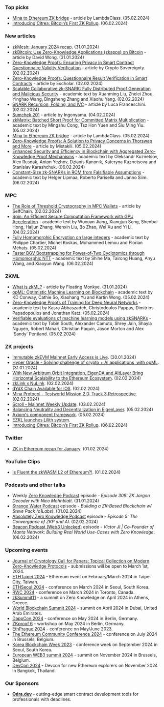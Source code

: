 ### Top picks
* [Mina to Ethereum ZK bridge](https://blog.lambdaclass.com/mina-to-ethereum-bridge/) - article by LambdaClass. (05.02.2024)
* [Introducing Citrea: Bitcoin’s First ZK Rollup](https://www.blog.citrea.xyz/introducing-citrea/). (06.02.2024)

### New articles 
* [zkMesh: January 2024 recap](https://zkmesh.substack.com/p/zkmesh-april-2023-recap). (31.01.2024)
* [zkBitcoin: Use Zero-Knowledge Applications (zkapps) on Bitcoin](https://www.zksecurity.xyz/blog/posts/zkbitcoin/) - article by David Wong. (31.01.2024)
* [Zero-Knowledge Proofs: Ensuring Privacy in Smart Contract Questionnaire Validity Verification](https://hackernoon.com/zero-knowledge-proofs-ensuring-privacy-in-smart-contract-questionnaire-validity-verification) - article by Crypto Sovereignty. (02.02.2024)
* [Zero-Knowledge Proofs: Questionnaire Result Verification in Smart Contracts](https://hackernoon.com/zero-knowledge-proofs-questionnaire-result-verification-in-smart-contracts) - article by Escholar. (02.02.2024)
* [Scalable Collaborative zk-SNARK: Fully Distributed Proof Generation and Malicious Security](https://eprint.iacr.org/2024/143.pdf) - academic text by Xuanming Liu, Zhelei Zhou, Yinghao Wang, Bingsheng Zhang and Xiaohu Yang. (02.02.2024) 
* [SNARK Recursion, Folding, and IVC](https://medium.com/@lucafra92/snark-recursion-folding-and-ivc-135b98458a4d) - article by Luca Franceschini. (02.02.2024)
* [Sumchek 201](https://github.com/ingonyama-zk/papers/blob/main/sumcheck_201_chapter_1.pdf) - article by Ingonyama. (04.02.2024)
* [zkMatrix: Batched Short Proof for Committed Matrix Multiplication](https://eprint.iacr.org/2024/161.pdf) - academic text by Mingshu Cong, Tsz Hon Yuen and Siu Ming Yiu. (05.02.2024)
* [Mina to Ethereum ZK bridge](https://blog.lambdaclass.com/mina-to-ethereum-bridge/) - article by LambdaClass. (05.02.2024)
* [Zero-Knowledge Proofs: A Solution to Privacy Concerns in Thorswap and More](https://hackernoon.com/zero-knowledge-proofs-a-solution-to-privacy-concerns-in-thorswap-and-more) - article by Mistakili. (05.02.2024)
* [Enhanced Security and Efficiency in Blockchain with Aggregated Zero-Knowledge Proof Mechanisms](https://arxiv.org/pdf/2402.03834) - academic text by Oleksandr Kuznetsov, Alex Rusnak, Anton Yezhov, Dzianis Kanonik, Kateryna Kuznetsova and Stanislav Karashchuk. (06.02.2024)
* [Constant-Size zk-SNARKs in ROM from Falsifiable Assumptions](https://eprint.iacr.org/2024/173.pdf) - academic text by Helger Lipmaa, Roberto Parisella and Janno Siim. (06.02.2024)

### MPC
* [The Role of Threshold Cryptography in MPC Wallets](https://blog.selfchain.xyz/the-role-of-threshold-cryptography-in-mpc-wallets/) - article by SelfChain. (02.02.2024)
* [Spin: An Efficient Secure Computation Framework with GPU Acceleration](https://arxiv.org/pdf/2402.02320.pdf) - academic text by Wuxuan Jiang, Xiangjun Song, Shenbai Hong, Haijun Zhang, Wenxin Liu, Bo Zhao, Wei Xu and Yi Li. (04.02.2024)
* [Fully Homomorphic Encryption on large integers](https://eprint.iacr.org/2024/155.pdf) - academic text by Philippe Chartier, Michel Koskas, Mohammed Lemou and Florian Méhats. (05.02.2024)
* [Faster BGV Bootstrapping for Power-of-Two Cyclotomics through Homomorphic NTT](https://eprint.iacr.org/2024/164.pdf) - academic text by Shihe Ma, Tairong Huang, Anyu Wang, and Xiaoyun Wang. (06.02.2024)

### ZKML
* [What is zkML?](https://medium.com/@floating_monkey/what-is-zkml-8d33691811aa) - article by Floating Monkye. (31.01.2024)
* [opML: Optimistic Machine Learning on Blockchain](https://arxiv.org/pdf/2401.17555.pdf) - academic text by KD Conway, Cathie So, Xiaohang Yu and Kartin Wong. (05.02.2024)
* [Zero-Knowledge Proofs of Training for Deep Neural Networks](https://eprint.iacr.org/2024/162.pdf) - academic text by Kasra Abbaszadeh, Christodoulos Pappas, Dimitrios Papadopoulos and Jonathan Katz. (05.02.2024)
* [Verifiable evaluations of machine learning models using zkSNARKs](https://arxiv.org/pdf/2402.02675.pdf) - academic text by Tobin South, Alexander Camuto, Shrey Jain, Shayla Nguyen, Robert Mahari, Christian Paquin, Jason Morton and Alex 'Sandy' Pentland. (05.02.2024)


### ZK projects
* [Immutable zkEVM Mainnet Early Access is Live](https://www.immutable.com/blog/immutable-zkevm-mainnet-early-access-is-live?utm_source=discord&utm_medium=social&utm_campaign=0129_passport). (30.01.2024)
* [Hyper Oracle - Solving challenge of crypto + AI applications, with opML](https://mirror.xyz/orablog.eth/zMRqj-qMzOU9GhyNCE8BYZLuD_rmAp5LVPhpg7pwbvE). (31.01.2024) 
* [With New Arbitrum Orbit Integration, EigenDA and AltLayer Bring Horizontal Scalability to the Ethereum Ecosystem](https://www.blog.eigenlayer.xyz/eigenda-altlayer-arbitrum-orbit/). (02.02.2024)
* [zkLink x NuLink](https://twitter.com/zkLink_Official/status/1753335777231302909). (02.02.2024)
* [dYdX Chain Available for iOS](https://dydx.exchange/blog/dydx-chain-for-ios). (02.02.2024)
* [Mina Protocol - Testworld Mission 2.0: Track 3 Retrospective](https://minaprotocol.com/blog/testworld-mission-2-0-track-3-retrospective). (02.02.2024)
* [Scroll - Mainnet Weekly Update](https://twitter.com/Scroll_ZKP/status/1753573077848600994). (03.02.2024)
* [Balancing Neutrality and Decentralization in EigenLayer](https://www.blog.eigenlayer.xyz/balancing-neutrality-and-decentralization-in-eigenlayer/). (05.02.2024)
* [Axiom's component framework](https://twitter.com/timoethey/status/1754544968566485369). (05.02.2024)
* [EZKL launches Lilith system](https://twitter.com/ezklxyz/status/1754610538095530368).
* [Introducing Citrea: Bitcoin’s First ZK Rollup](https://www.blog.citrea.xyz/introducing-citrea/). (06.02.2024)

### Twitter
* [ZK in Ethereum recap for January](https://twitter.com/ZKValidator/status/1753161682937954800). (01.02.2024)

### YouTube Clips
* [Is Fluent the zkWASM L2 of Ethereum?!](https://www.youtube.com/watch?v=v8U7ztNnOh4). (01.02.2024)

### Podcasts and other talks
* Weekly [Zero Knowledge Podcast](https://zeroknowledge.fm/309-2/) episode - *Episode 309: ZK Jargon Decoder with Nico Mohnblatt*. (31.01.2024)
* [Strange Water Podcast](https://open.spotify.com/episode/7cp8soaEBBCQXY5AQb0fsG?si=c6949e189db942be) episode - *Building a ZK-Based Blockchain w/ Steve Pack (o1Labs)*. (01.02.2024) 
* [Absolutely Zero Knowledge Podcast](https://www.youtube.com/watch?v=ML2yoy9wSxo/) episode - *Episode 5: The Convergance of ZKP and AI*. (02.02.2024) 
* [Beacon Podcast (Web3 Unlocked)](https://www.youtube.com/watch?v=ZcG_BXZ8jHI) episode - *Victor Ji | Co-Founder of Manta Network: Building Real World Use-Cases with Zero Knowledge*. (06.02.2024)

### Upcoming events
* [Journal of Cryptology Call for Papers: Topical Collection on Modern Zero-Knowledge Protocols](https://iacr.org/jofc/TopicalCollection-mzkp.html) -  submissions will be open to March 1st, 2024. 
* [ETHTaipei 2024](https://ethtaipei.org/) - Ethereum event on February/March 2024 in Taipei City, Taiwan.
* [ETHSeoul 2024](https://www.ethseoul.org/) - conference on March 2024 in Seoul, South Korea. 
* [RWC 2024](https://rwc.iacr.org/2024/) - conference on March 2024 in Toronto, Canada. 
* [zkSummit11](https://www.zksummit.com/) - a summit on Zero Knowledge on April 2024 in Athens, Greece. 
* [World Blockchain Summit 2024](https://www.worldblockchainsummit.com/dxb-apr-24) - summit on April 2024 in Dubai, United Arab Emirates.
* [DappCon 2024](https://www.dappcon.io/) - conference on May 2024 in Berlin, Germany. 
* [ZKproof 6](https://zkproof.org/events/zkproof-6-berlin/) - workshop on May 2024 in Berlin, Germany. 
* [EthPrague 2024](https://ethprague.com/) - conference on May/June 2023.
* [The Ethereum Community Conference 2024](https://ethcc.io/) - conference on July 2024 in Brussels, Belgium. 
* [Korea Blockchain Week 2023](https://koreablockchainweek.com/) - conference week on September 2024 in Seoul, South Korea.
* [European WEB3 summit 2024](https://www.web3eurosummit.eu/) - summit on November 2024 in Brussels, Belgium.
* [DevCon 2024](https://devcon.org/) - Devcon for new Ethereum explorers on November 2024 in Bangkok, Thailand.

### Our Sponsors
* **[Odra.dev](https://odra.dev)** - cutting-edge smart contract development tools for professionals with deadlines.
